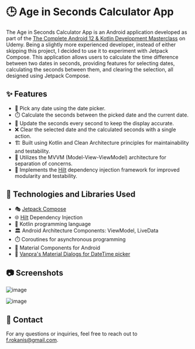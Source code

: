 # 🕒 Age in Seconds Calculator App

The Age in Seconds Calculator App is an Android application developed as part of the [The Complete Android 12 & Kotlin Development Masterclass](https://www.udemy.com/course/android-kotlin-developer/) on Udemy. Being a slightly more experienced developer, instead of either skipping this project, I decided to use it to experiment with Jetpack Compose. This application allows users to calculate the time difference between two dates in seconds, providing features for selecting dates, calculating the seconds between them, and clearing the selection, all designed using Jetpack Compose.

## ✨ Features

- 📅 Pick any date using the date picker.
- ⏱️ Calculate the seconds between the picked date and the current date.
- 🔄 Update the seconds every second to keep the display accurate.
- ❌ Clear the selected date and the calculated seconds with a single action.
- 🏗️ Built using Kotlin and Clean Architecture principles for maintainability and testability.
- 🔗 Utilizes the MVVM (Model-View-ViewModel) architecture for separation of concerns.
- 🌱 Implements the [Hilt](https://developer.android.com/training/dependency-injection/hilt-android) dependency injection framework for improved modularity and testability.

## 🚀 Technologies and Libraries Used

- 🎭 [Jetpack Compose](https://developer.android.com/jetpack/compose)
- 🌐 [Hilt](https://developer.android.com/training/dependency-injection/hilt-android) Dependency Injection
- 🚀 Kotlin programming language
- 🏛️ Android Architecture Components: ViewModel, LiveData
- ⏱️ Coroutines for asynchronous programming
- 🎨 Material Components for Android
- 📅 [Vanpra's Material Dialogs for DateTime picker](https://github.com/vanpra/compose-material-dialogs)

## 📷 Screenshots
![image](https://github.com/frokanic/AgeInSecondsCalculator/assets/84749437/40408092-c8bd-4a99-af21-fb45fc628560)

![image](https://github.com/frokanic/AgeInSecondsCalculator/assets/84749437/167a37de-b9c9-4dcd-a194-ddd7db11a7ce)



## 📧 Contact

For any questions or inquiries, feel free to reach out to [f.rokanis@gmail.com](mailto:f.rokanis@gmail.com).
